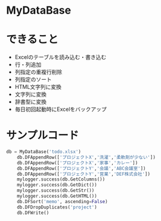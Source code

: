# MyDataBase
# できること
- Excelのテーブルを読み込む・書き込む
- 行・列追加
- 列指定の重複行削除
- 列指定のソート
- HTML文字列に変換
- 文字列に変換
- 辞書型に変換
- 毎日初回起動時にExcelをバックアップ

# サンプルコード
```python
db = MyDataBase('todo.xlsx')
    db.DFAppendRow(['プロジェクトX','洗濯','柔軟剤が少ない'])
    db.DFAppendRow(['プロジェクトX','家事','カレー'])
    db.DFAppendRow(['プロジェクトY','会議','ABC会議室'])
    db.DFAppendRow(['プロジェクトY','営業','DEF株式会社'])
    mylogger.success(db.GetColumns())
    mylogger.success(db.GetDict())
    mylogger.success(db.GetStr())
    mylogger.success(db.GetHTML())
    db.DFSort('memo', ascending=False)
    db.DFDropDuplicates('project')
    db.DFWrite()
```